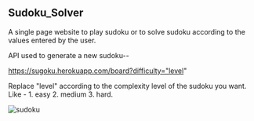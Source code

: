## Sudoku_Solver

A single page website to play sudoku or to solve sudoku according to the values entered by the user.

API used to generate a new sudoku--

  https://sugoku.herokuapp.com/board?difficulty="level"     
  
Replace "level" according to the complexity level of the sudoku you want. Like -    1. easy 2. medium 3. hard.


![sudoku](https://user-images.githubusercontent.com/111658408/193399224-3fc74b66-aa15-4b19-bbd6-ebb4e2c75def.jpg)
